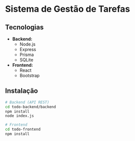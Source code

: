 # Sistema de Gestão de Tarefas

## Tecnologias
- **Backend:**
  - Node.js
  - Express
  - Prisma
  - SQLite
- **Frontend:**
  - React
  - Bootstrap

## Instalação

```bash
# Backend (API REST)
cd todo-backend/backend
npm install
node index.js

# Frontend
cd todo-frontend
npm install
